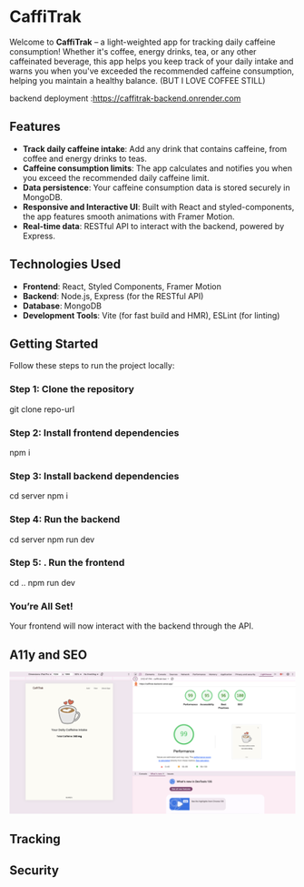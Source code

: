 # CaffiTrak

Welcome to **CaffiTrak** – a light-weighted app for tracking daily caffeine consumption! Whether it's coffee, energy drinks, tea, or any other caffeinated beverage, this app helps you keep track of your daily intake and warns you when you've exceeded the recommended caffeine consumption, helping you maintain a healthy balance. (BUT I LOVE COFFEE STILL)

backend deployment :https://caffitrak-backend.onrender.com


## Features

- **Track daily caffeine intake**: Add any drink that contains caffeine, from coffee and energy drinks to teas.
- **Caffeine consumption limits**: The app calculates and notifies you when you exceed the recommended daily caffeine limit.
- **Data persistence**: Your caffeine consumption data is stored securely in MongoDB.
- **Responsive and Interactive UI**: Built with React and styled-components, the app features smooth animations with Framer Motion.
- **Real-time data**: RESTful API to interact with the backend, powered by Express.

## Technologies Used

- **Frontend**: React, Styled Components, Framer Motion
- **Backend**: Node.js, Express (for the RESTful API)
- **Database**: MongoDB
- **Development Tools**: Vite (for fast build and HMR), ESLint (for linting)

## Getting Started
Follow these steps to run the project locally:

### Step 1: Clone the repository
git clone repo-url

### Step 2: Install frontend dependencies
npm i

### Step 3: Install backend dependencies
cd server
npm i

### Step 4:  Run the backend
cd server
npm run dev

### Step 5: . Run the frontend
cd ..
npm run dev

### You’re All Set!
Your frontend will now interact with the backend through the API.



## A11y and SEO
![Accessibility Features](./public/a11y.png)
## Tracking

## Security
